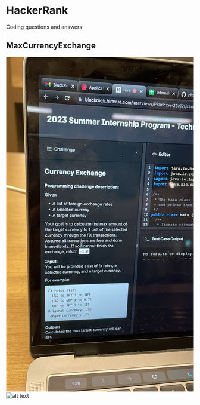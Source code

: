# HackerRank
Coding questions and answers

MaxCurrencyExchange
-------------------
![alt text](blob/mce1.jpeg?raw=true)
![alt text](https://github.com/ajita86/HackerRank/blob/main/mce2.jpeg?raw=true)
